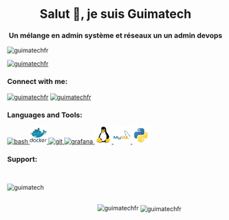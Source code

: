 <h1 align="center">Salut 👋, je suis Guimatech</h1>
<h3 align="center">Un mélange en admin système et réseaux un un admin devops</h3>

<p align="left"> <img src="https://komarev.com/ghpvc/?username=guimatechfr&label=Profile%20views&color=0e75b6&style=flat" alt="guimatechfr" /> </p>

<p align="left"> <a href="https://twitter.com/guimatechfr" target="blank"><img src="https://img.shields.io/twitter/follow/guimatechfr?logo=twitter&style=for-the-badge" alt="guimatechfr" /></a> </p>

<h3 align="left">Connect with me:</h3>
<p align="left">
<a href="https://twitter.com/guimatechfr" target="blank"><img align="center" src="https://raw.githubusercontent.com/rahuldkjain/github-profile-readme-generator/master/src/images/icons/Social/twitter.svg" alt="guimatechfr" height="30" width="40" /></a>
<a href="https://discord.gg/guimatechfr" target="blank"><img align="center" src="https://raw.githubusercontent.com/rahuldkjain/github-profile-readme-generator/master/src/images/icons/Social/discord.svg" alt="guimatechfr" height="30" width="40" /></a>
</p>

<h3 align="left">Languages and Tools:</h3>
<p align="left"> <a href="https://www.gnu.org/software/bash/" target="_blank" rel="noreferrer"> <img src="https://www.vectorlogo.zone/logos/gnu_bash/gnu_bash-icon.svg" alt="bash" width="40" height="40"/> </a> <a href="https://www.docker.com/" target="_blank" rel="noreferrer"> <img src="https://raw.githubusercontent.com/devicons/devicon/master/icons/docker/docker-original-wordmark.svg" alt="docker" width="40" height="40"/> </a> <a href="https://git-scm.com/" target="_blank" rel="noreferrer"> <img src="https://www.vectorlogo.zone/logos/git-scm/git-scm-icon.svg" alt="git" width="40" height="40"/> </a> <a href="https://grafana.com" target="_blank" rel="noreferrer"> <img src="https://www.vectorlogo.zone/logos/grafana/grafana-icon.svg" alt="grafana" width="40" height="40"/> </a> <a href="https://www.linux.org/" target="_blank" rel="noreferrer"> <img src="https://raw.githubusercontent.com/devicons/devicon/master/icons/linux/linux-original.svg" alt="linux" width="40" height="40"/> </a> <a href="https://www.mysql.com/" target="_blank" rel="noreferrer"> <img src="https://raw.githubusercontent.com/devicons/devicon/master/icons/mysql/mysql-original-wordmark.svg" alt="mysql" width="40" height="40"/> </a> <a href="https://www.python.org" target="_blank" rel="noreferrer"> <img src="https://raw.githubusercontent.com/devicons/devicon/master/icons/python/python-original.svg" alt="python" width="40" height="40"/> </a> </p>

<h3 align="left">Support:</h3>
<br>
<p><a href="https://www.buymeacoffee.com/guimatech"> <img align="left" src="https://cdn.buymeacoffee.com/buttons/v2/default-yellow.png" height="50" width="210" alt="guimatech" /></a></p><br><br>

<p><img align="left" src="https://github-readme-stats.vercel.app/api/top-langs?username=guimatechfr&show_icons=true&locale=en&layout=compact" alt="guimatechfr" /></p>

<p>&nbsp;<img align="center" src="https://github-readme-stats.vercel.app/api?username=guimatechfr&show_icons=true&locale=en" alt="guimatechfr" /></p>

